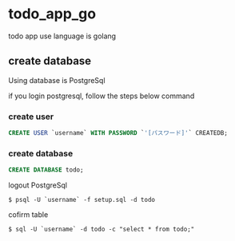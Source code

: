 # todo_app_go

todo app use language is golang

## create database

Using database is PostgreSql

if you login postgresql, follow the steps below command

### create user

```sql
CREATE USER `username` WITH PASSWORD `'[パスワード]'` CREATEDB;
```

### create database

```sql
CREATE DATABASE todo;

```

logout PostgreSql

```shell
$ psql -U `username` -f setup.sql -d todo
```

cofirm table

```shell
$ sql -U `username` -d todo -c "select * from todo;"
```
